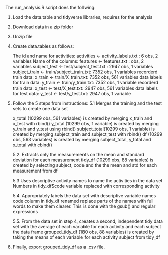 

The run_analysis.R script does the follwing:

1. Load the data.table and tidyverse libraries, requires for the analysis

2. Download data in a zip folder
	
3. Unzip file 

4. Create data.tables as follows:

	The id and name for activities: activities <- activity_labels.txt : 6 obs, 2 variables
	Name of the columns: features <- features.txt : obs, 2 variables
	subject_test <- test/subject_test.txt : 2947 obs, 1 variables
	subject_train <- train/subject_train.txt: 7352 obs, 1 variables
	recorderd train data: x_train <- train/X_train.txt: 7352 obs, 561 variables
	data labels for train data: y_train <- train/y_train.txt: 7352 obs, 1 variable
	recorderd train data: x_test <- test/X_test.txt: 2947 obs, 561 variables
	data labels for test data: y_test <- test/y_test.txt: 2947 obs, 1 variable

5. Follow the 5 steps from instructions:
	5.1 Merges the training and the test sets to create one data set

	x_total (10299 obs, 561 variables) is created by merging x_train and x_test with rbind() 
	y_total (10299 obs, 1 variable) is created by merging y_train and y_test using rbind() 
	subject_total(10299 obs, 1 variable) is created by merging subject_train and subject_test with rbind()
	df (10299 obs, 563 variables) is created by merging subject_total, y_total and x_total with cbind()

	5.2. Extracts only the measurements on the mean and standard deviation for each measurement
	tidy_df (10299 obs, 88 variables) is created by selecting  subject, code and the the mean and std for each measurement from df

	5.3 Uses descriptive activity names to name the activities in the data set
	Numbers in tidy_df$code variable replaced with corresponding activity

	5.4. Appropriately labels the data set with descriptive variable names
	code column in tidy_df renamed
	replace parts of the names with full words to make them clearer. This is done with the gsub() and regular expressions

	5.5. From the data set in step 4, creates a second, independent tidy data set with the average of each variable for each activity and each subject
	the data frame grouped_tidy_df (180 obs, 88 variables) is created by taking the means of each variable for each activity subject from tidy_df
	
6. Finally, export grouped_tidy_df as a .csv file.

